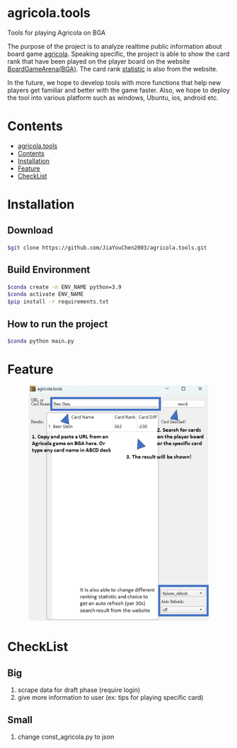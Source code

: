 # agricola.tools
Tools for playing Agricola on BGA

The purpose of the project is to analyze realtime public information about board game [agricola](https://boardgamegeek.com/boardgame/200680/agricola-revised-edition). Speaking specific, the project is able to show the card rank that have been played on the player board on the website [BoardGameArena(BGA)](https://boardgamearena.com). The card rank [statistic](https://boardgamearena.com/forum/viewtopic.php?t=31498) is also from the website.


In the future, we hope to develop tools with more functions that help new players get familiar and better with the game faster. Also, we hope to deploy the tool into various platform such as windows, Ubuntu, ios, android etc.

# Contents
- [agricola.tools](#agricolatools)
- [Contents](#contents)
- [Installation](#installation)
- [Feature](#feature)
- [CheckList](#checklist)

# Installation
## Download
```bash
$git clone https://github.com/JiaYouChen2003/agricola.tools.git
```

## Build Environment
```bash
$conda create -n ENV_NAME python=3.9
$conda activate ENV_NAME
$pip install -r requirements.txt
```

## How to run the project
```bash
$conda python main.py
```

# Feature
<div align="center">
<img src="https://github.com/JiaYouChen2003/agricola.tools/blob/main/raw_asset/layout.png" width="81%" height="81%">
</div>

# CheckList
## Big
1. scrape data for draft phase (require login)
2. give more information to user (ex: tips for playing specific card)

## Small
1. change const_agricola.py to json